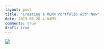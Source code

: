 ```yaml
---
layout: post
title: "Creating a MERN Portfolio with Now"
date: 2019-06-20 4:04PM
comments: true
draft: true
---
```


![](https://ftp.cass.si/==gMwADMwA.png)